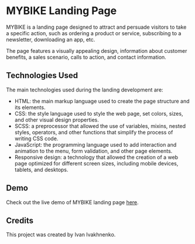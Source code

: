 # MYBIKE Landing Page

MYBIKE is a landing page designed to attract and persuade visitors to take a specific action, such as ordering a product or service, subscribing to a newsletter, downloading an app, etc.

The page features a visually appealing design, information about customer benefits, a sales scenario, calls to action, and contact information.

## Technologies Used

The main technologies used during the landing development are:

- HTML: the main markup language used to create the page structure and its elements.
- CSS: the style language used to style the web page, set colors, sizes, and other visual design properties.
- SCSS: a preprocessor that allowed the use of variables, mixins, nested styles, operators, and other functions that simplify the process of writing CSS code.
- JavaScript: the programming language used to add interaction and animation to the menu, form validation, and other page elements.
- Responsive design: a technology that allowed the creation of a web page optimized for different screen sizes, including mobile devices, tablets, and desktops.

## Demo

Check out the live demo of MYBIKE landing page [here](https://gusillus.github.io/MYBIKE-landing/).

## Credits

This project was created by Ivan Ivakhnenko.
